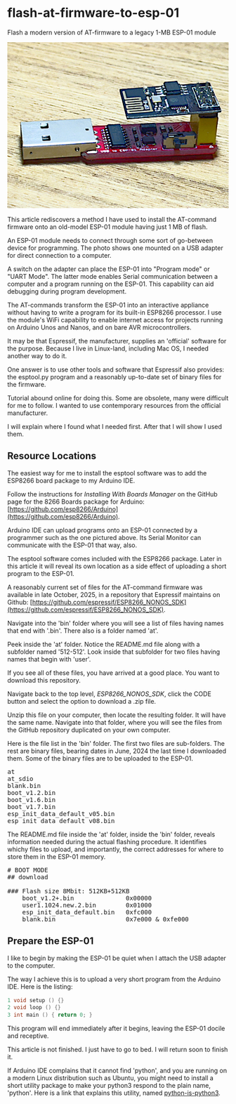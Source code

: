 # flash-at-firmware-to-esp-01
Flash a modern version of AT-firmware to a legacy 1-MB ESP-01 module

![Photo of an ESP-o1 module mounted in a dedicated USB programming adapter](images/ESP-01_Programmer.jpg)

This article rediscovers a method I have used to install the AT-command firmware onto an old-model ESP-01 module having just 1 MB of flash.

An ESP-01 module needs to connect through some sort of go-between device for programming. The photo shows one mounted on a USB adapter for direct connection to a computer. 

A switch on the adapter can place the ESP-01 into "Program mode" or "UART Mode". The latter mode enables Serial communication between a computer and a program running on the ESP-01. This capability can aid debugging during program development.

The AT-commands transform the ESP-01 into an interactive appliance without having to write a program for its built-in ESP8266 processor. I use the module's WiFi capability to enable internet access for projects running on Arduino Unos and Nanos, and on bare AVR microcontrollers.

It may be that Espressif, the manufacturer, supplies an 'official' software for the purpose. Because I live in Linux-land, including Mac OS, I needed another way to do it.

One answer is to use other tools and software that Espressif also provides: the esptool.py program and a reasonably up-to-date set of binary files for the firmware.

Tutorial abound online for doing this. Some are obsolete, many were difficult for me to follow. I wanted to use contemporary resources from the official manufacturer.

I will explain where I found what I needed first. After that I will show I used them.

## Resource Locations

The easiest way for me to install the esptool software was to add the ESP8266 board package to my Arduino IDE.

Follow the instructions for *Installing With Boards Manager* on the GitHub page for the 8266 Boards package for Arduino: [https://github.com/esp8266/Arduino](https://github.com/esp8266/Arduino).

Arduino IDE can upload programs onto an ESP-01 connected by a programmer such as the one pictured above. Its Serial Monitor can communicate with the ESP-01 that way, also.

The esptool software comes included with the ESP8266 package. Later in this article it will reveal its own location as a side effect of uploading a short program to the ESP-01. 

A reasonably current set of files for the AT-command firmware was available in late October, 2025, in a repository that Espressif maintains on Github: [https://github.com/espressif/ESP8266_NONOS_SDK](https://github.com/espressif/ESP8266_NONOS_SDK). 

Navigate into the 'bin' folder where you will see a list of files having names that end with '.bin'. There also is a folder named 'at'. 

Peek inside the 'at' folder. Notice the README.md file along with a subfolder named '512-512'. Look inside that subfolder for two files having names that begin with 'user'. 

If you see all of these files, you have arrived at a good place. You want to download this repository.

Navigate back to the top level, *ESP8266_NONOS_SDK*, click the CODE button and select the option to download a .zip file. 

Unzip this file on your computer, then locate the resulting folder. It will have the same name. Navigate into that folder, where you will see the files from the GitHub repository duplicated on your own computer.

Here is the file list in the 'bin' folder. The first two files are sub-folders. The rest are binary files, bearing dates in June, 2024 the last time I downloaded them. Some of the binary files are to be uploaded to the ESP-01.

<pre>
at
at_sdio
blank.bin
boot_v1.2.bin
boot_v1.6.bin
boot_v1.7.bin
esp_init_data_default_v05.bin
esp_init_data_default_v08.bin
</pre>

The README.md file inside the 'at' folder, inside the 'bin' folder, reveals information needed during the actual flashing procedure. It identifies whichy files to upload, and importantly, the correct addresses for where to store them in the ESP-01 memory.

<pre>
# BOOT MODE
## download

### Flash size 8Mbit: 512KB+512KB
    boot_v1.2+.bin              0x00000
    user1.1024.new.2.bin        0x01000
    esp_init_data_default.bin   0xfc000
    blank.bin                   0x7e000 & 0xfe000
</pre>

## Prepare the ESP-01

I like to begin by making the ESP-01 be quiet when I attach the USB adapter to the computer. 

The way I achieve this is to upload a very short program from the Arduino IDE. Here is the listing:

~~~ c
1 void setup () {}
2 void loop () {}
3 int main () { return 0; }
~~~

This program will end immediately after it begins, leaving the ESP-01 docile and receptive.

This article is not finished. I just have to go to bed. I will return soon to finish it.

If Arduino IDE complains that it cannot find 'python', and you are running on a modern Linux distribution such as Ubuntu, you might need to install a short utility package to make your python3 respond to the plain name, 'python'. Here is a link that explains this utility, named [python-is-python3](https://ubuntu.pkgs.org/25.04/ubuntu-main-amd64/python-is-python3_3.13.3-1_all.deb.html).

